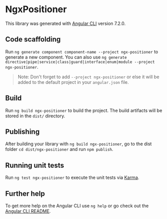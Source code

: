 # NgxPositioner

This library was generated with [Angular CLI](https://github.com/angular/angular-cli) version 7.2.0.

## Code scaffolding

Run `ng generate component component-name --project ngx-positioner` to generate a new component. You can also use `ng generate directive|pipe|service|class|guard|interface|enum|module --project ngx-positioner`.
> Note: Don't forget to add `--project ngx-positioner` or else it will be added to the default project in your `angular.json` file. 

## Build

Run `ng build ngx-positioner` to build the project. The build artifacts will be stored in the `dist/` directory.

## Publishing

After building your library with `ng build ngx-positioner`, go to the dist folder `cd dist/ngx-positioner` and run `npm publish`.

## Running unit tests

Run `ng test ngx-positioner` to execute the unit tests via [Karma](https://karma-runner.github.io).

## Further help

To get more help on the Angular CLI use `ng help` or go check out the [Angular CLI README](https://github.com/angular/angular-cli/blob/master/README.md).
